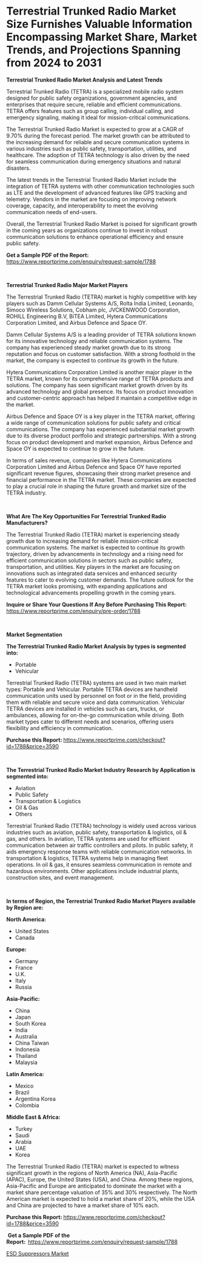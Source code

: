 <p><h1>Terrestrial Trunked Radio Market Size Furnishes Valuable Information Encompassing Market Share, Market Trends, and Projections Spanning from 2024 to 2031</h1></p><p><strong>Terrestrial Trunked Radio Market Analysis and Latest Trends</strong></p>
<p><p>Terrestrial Trunked Radio (TETRA) is a specialized mobile radio system designed for public safety organizations, government agencies, and enterprises that require secure, reliable and efficient communications. TETRA offers features such as group calling, individual calling, and emergency signaling, making it ideal for mission-critical communications.</p><p>The Terrestrial Trunked Radio Market is expected to grow at a CAGR of 9.70% during the forecast period. The market growth can be attributed to the increasing demand for reliable and secure communication systems in various industries such as public safety, transportation, utilities, and healthcare. The adoption of TETRA technology is also driven by the need for seamless communication during emergency situations and natural disasters.</p><p>The latest trends in the Terrestrial Trunked Radio Market include the integration of TETRA systems with other communication technologies such as LTE and the development of advanced features like GPS tracking and telemetry. Vendors in the market are focusing on improving network coverage, capacity, and interoperability to meet the evolving communication needs of end-users.</p><p>Overall, the Terrestrial Trunked Radio Market is poised for significant growth in the coming years as organizations continue to invest in robust communication solutions to enhance operational efficiency and ensure public safety.</p></p>
<p><strong>Get a Sample PDF of the Report:&nbsp;</strong> <a href="https://www.reportprime.com/enquiry/request-sample/1788">https://www.reportprime.com/enquiry/request-sample/1788</a></p>
<p>&nbsp;</p>
<p><strong>Terrestrial Trunked Radio Major Market Players</strong></p>
<p><p>The Terrestrial Trunked Radio (TETRA) market is highly competitive with key players such as Damm Cellular Systems A/S, Rolta India Limited, Leonardo, Simoco Wireless Solutions, Cobham plc, JVCKENWOOD Corporation, ROHILL Engineering B.V, BiTEA Limited, Hytera Communications Corporation Limited, and Airbus Defence and Space OY.</p><p>Damm Cellular Systems A/S is a leading provider of TETRA solutions known for its innovative technology and reliable communication systems. The company has experienced steady market growth due to its strong reputation and focus on customer satisfaction. With a strong foothold in the market, the company is expected to continue its growth in the future.</p><p>Hytera Communications Corporation Limited is another major player in the TETRA market, known for its comprehensive range of TETRA products and solutions. The company has seen significant market growth driven by its advanced technology and global presence. Its focus on product innovation and customer-centric approach has helped it maintain a competitive edge in the market.</p><p>Airbus Defence and Space OY is a key player in the TETRA market, offering a wide range of communication solutions for public safety and critical communications. The company has experienced substantial market growth due to its diverse product portfolio and strategic partnerships. With a strong focus on product development and market expansion, Airbus Defence and Space OY is expected to continue to grow in the future.</p><p>In terms of sales revenue, companies like Hytera Communications Corporation Limited and Airbus Defence and Space OY have reported significant revenue figures, showcasing their strong market presence and financial performance in the TETRA market. These companies are expected to play a crucial role in shaping the future growth and market size of the TETRA industry.</p></p>
<p>&nbsp;</p>
<p><strong>What Are The Key Opportunities For Terrestrial Trunked Radio Manufacturers?</strong></p>
<p><p>The Terrestrial Trunked Radio (TETRA) market is experiencing steady growth due to increasing demand for reliable mission-critical communication systems. The market is expected to continue its growth trajectory, driven by advancements in technology and a rising need for efficient communication solutions in sectors such as public safety, transportation, and utilities. Key players in the market are focusing on innovations such as integrated data services and enhanced security features to cater to evolving customer demands. The future outlook for the TETRA market looks promising, with expanding applications and technological advancements propelling growth in the coming years.</p></p>
<p><strong>Inquire or Share Your Questions If Any Before Purchasing This Report:</strong> <a href="https://www.reportprime.com/enquiry/pre-order/1788">https://www.reportprime.com/enquiry/pre-order/1788</a></p>
<p>&nbsp;</p>
<p><strong>Market Segmentation</strong></p>
<p><strong>The Terrestrial Trunked Radio Market Analysis by types is segmented into:</strong></p>
<p><ul><li>Portable</li><li>Vehicular</li></ul></p>
<p><p>Terrestrial Trunked Radio (TETRA) systems are used in two main market types: Portable and Vehicular. Portable TETRA devices are handheld communication units used by personnel on foot or in the field, providing them with reliable and secure voice and data communication. Vehicular TETRA devices are installed in vehicles such as cars, trucks, or ambulances, allowing for on-the-go communication while driving. Both market types cater to different needs and scenarios, offering users flexibility and efficiency in communication.</p></p>
<p><strong>Purchase this Report:&nbsp;</strong><a href="https://www.reportprime.com/checkout?id=1788&price=3590">https://www.reportprime.com/checkout?id=1788&price=3590</a></p>
<p>&nbsp;</p>
<p><strong>The Terrestrial Trunked Radio Market Industry Research by Application is segmented into:</strong></p>
<p><ul><li>Aviation</li><li>Public Safety</li><li>Transportation & Logistics</li><li>Oil & Gas</li><li>Others</li></ul></p>
<p><p>Terrestrial Trunked Radio (TETRA) technology is widely used across various industries such as aviation, public safety, transportation & logistics, oil & gas, and others. In aviation, TETRA systems are used for efficient communication between air traffic controllers and pilots. In public safety, it aids emergency response teams with reliable communication networks. In transportation & logistics, TETRA systems help in managing fleet operations. In oil & gas, it ensures seamless communication in remote and hazardous environments. Other applications include industrial plants, construction sites, and event management.</p></p>
<p>&nbsp;</p>
<p><strong>In terms of Region, the Terrestrial Trunked Radio Market Players available by Region are:</strong></p>
<p>
    <p> <strong> North America: </strong>
        <ul>
            <li>United States</li>
            <li>Canada</li>
        </ul>
        </p> 
    <p> <strong> Europe: </strong>
        <ul>
            <li>Germany</li>
            <li>France</li>
            <li>U.K.</li>
            <li>Italy</li>
            <li>Russia</li>
        </ul>
        </p> 
    <p> <strong> Asia-Pacific: </strong>
        <ul>
            <li>China</li>
            <li>Japan</li>
            <li>South Korea</li>
            <li>India</li>
            <li>Australia</li>
            <li>China Taiwan</li>
            <li>Indonesia</li>
            <li>Thailand</li>
            <li>Malaysia</li>
        </ul>
        </p> 
    <p> <strong> Latin America: </strong>
        <ul>
            <li>Mexico</li>
            <li>Brazil</li>
            <li>Argentina Korea</li>
            <li>Colombia</li>
        </ul>
        </p> 
    <p> <strong> Middle East & Africa: </strong>
        <ul>
            <li>Turkey</li>
            <li>Saudi</li>
            <li>Arabia</li>
            <li>UAE</li>
            <li>Korea</li>
        </ul>
    </p>
    </p>
<p><p>The Terrestrial Trunked Radio (TETRA) market is expected to witness significant growth in the regions of North America (NA), Asia-Pacific (APAC), Europe, the United States (USA), and China. Among these regions, Asia-Pacific and Europe are anticipated to dominate the market with a market share percentage valuation of 35% and 30% respectively. The North American market is expected to hold a market share of 20%, while the USA and China are projected to have a market share of 10% each.</p></p>
<p><strong>Purchase this Report: </strong><a href="https://www.reportprime.com/checkout?id=1788&price=3590">https://www.reportprime.com/checkout?id=1788&price=3590</a></p>
<p>&nbsp;<strong>Get a Sample PDF of the Report:&nbsp;&nbsp;</strong><a href="https://www.reportprime.com/enquiry/request-sample/1788">https://www.reportprime.com/enquiry/request-sample/1788</a></p>
<p><strong></strong></p>
<p><p><a href="https://github.com/RickHolmes3/Market-Research-Report-List-4/blob/main/esd-suppressors-market.md">ESD Suppressors Market</a></p></p>